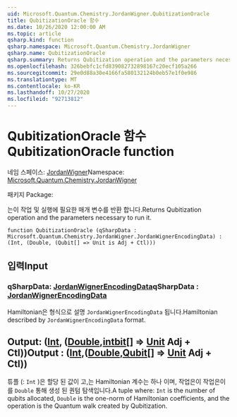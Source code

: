 ```yaml
---
uid: Microsoft.Quantum.Chemistry.JordanWigner.QubitizationOracle
title: QubitizationOracle 함수
ms.date: 10/26/2020 12:00:00 AM
ms.topic: article
qsharp.kind: function
qsharp.namespace: Microsoft.Quantum.Chemistry.JordanWigner
qsharp.name: QubitizationOracle
qsharp.summary: Returns Qubitization operation and the parameters necessary to run it.
ms.openlocfilehash: 326bebfc1cfd839082732898167c20ecf105a266
ms.sourcegitcommit: 29e0d88a30e4166fa580132124b0eb57e1f0e986
ms.translationtype: MT
ms.contentlocale: ko-KR
ms.lasthandoff: 10/27/2020
ms.locfileid: "92713812"
---
```

# <a name="qubitizationoracle-function"></a><span data-ttu-id="b4996-102">QubitizationOracle 함수</span><span class="sxs-lookup"><span data-stu-id="b4996-102">QubitizationOracle function</span></span>

<span data-ttu-id="b4996-103">네임 스페이스: [JordanWigner](xref:Microsoft.Quantum.Chemistry.JordanWigner)</span><span class="sxs-lookup"><span data-stu-id="b4996-103">Namespace: [Microsoft.Quantum.Chemistry.JordanWigner](xref:Microsoft.Quantum.Chemistry.JordanWigner)</span></span>

<span data-ttu-id="b4996-104">패키지 [](https://nuget.org/packages/)</span><span class="sxs-lookup"><span data-stu-id="b4996-104">Package: [](https://nuget.org/packages/)</span></span>


<span data-ttu-id="b4996-105">는이 작업 및 실행에 필요한 매개 변수를 반환 합니다.</span><span class="sxs-lookup"><span data-stu-id="b4996-105">Returns Qubitization operation and the parameters necessary to run it.</span></span>

```qsharp
function QubitizationOracle (qSharpData : Microsoft.Quantum.Chemistry.JordanWigner.JordanWignerEncodingData) : (Int, (Double, (Qubit[] => Unit is Adj + Ctl)))
```


## <a name="input"></a><span data-ttu-id="b4996-106">입력</span><span class="sxs-lookup"><span data-stu-id="b4996-106">Input</span></span>

### <a name="qsharpdata--jordanwignerencodingdata"></a><span data-ttu-id="b4996-107">qSharpData: [JordanWignerEncodingData](xref:Microsoft.Quantum.Chemistry.JordanWigner.JordanWignerEncodingData)</span><span class="sxs-lookup"><span data-stu-id="b4996-107">qSharpData : [JordanWignerEncodingData](xref:Microsoft.Quantum.Chemistry.JordanWigner.JordanWignerEncodingData)</span></span>

<span data-ttu-id="b4996-108">Hamiltonian은 형식으로 설명 `JordanWignerEncodingData` 됩니다.</span><span class="sxs-lookup"><span data-stu-id="b4996-108">Hamiltonian described by `JordanWignerEncodingData` format.</span></span>



## <a name="output--intdoublequbit--unit-adj--ctl"></a><span data-ttu-id="b4996-109">Output: ([Int](xref:microsoft.quantum.lang-ref.int), ([Double](xref:microsoft.quantum.lang-ref.double),[intbit](xref:microsoft.quantum.lang-ref.qubit)[] => [Unit](xref:microsoft.quantum.lang-ref.unit) Adj + Ctl))</span><span class="sxs-lookup"><span data-stu-id="b4996-109">Output : ([Int](xref:microsoft.quantum.lang-ref.int),([Double](xref:microsoft.quantum.lang-ref.double),[Qubit](xref:microsoft.quantum.lang-ref.qubit)[] => [Unit](xref:microsoft.quantum.lang-ref.unit) Adj + Ctl))</span></span>

<span data-ttu-id="b4996-110">튜플 (: `Int` )은 할당 된 값이 고,는 Hamiltonian 계수는 하나 이며, 작업은이 작업은이를 `Double` 통해 생성 된 퀀텀 탐색입니다.</span><span class="sxs-lookup"><span data-stu-id="b4996-110">A tuple where: `Int` is the number of qubits allocated, `Double` is the one-norm of Hamiltonian coefficients, and the operation is the Quantum walk created by Qubitization.</span></span>